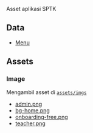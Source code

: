 Asset aplikasi SPTK

## Data
- [Menu](https://raw.githubusercontent.com/seismolog-bit/sptk-assets/master/data/menu.json)

## Assets
### Image
Mengambil asset di [`assets/imgs`](#)
- [admin.png](https://raw.githubusercontent.com/seismolog-bit/sptk-assets/master/assets/imgs/admin.png)
- [bg-home.png](https://raw.githubusercontent.com/seismolog-bit/sptk-assets/master/assets/imgs/bg-home.png)
- [onboarding-free.png](https://raw.githubusercontent.com/seismolog-bit/sptk-assets/master/assets/imgs/onboarding-free.png)
- [teacher.png](https://raw.githubusercontent.com/seismolog-bit/sptk-assets/master/assets/imgs/teacher.png)